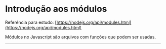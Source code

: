 # Introdução aos módulos

Referência para estudo: [https://nodejs.org/api/modules.html](https://nodejs.org/api/modules.html)

Módulos no Javascript são arquivos com funções que podem ser usadas.

---